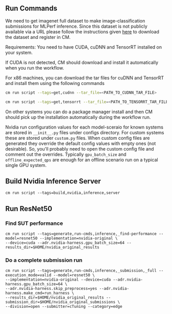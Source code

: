 ## Run Commands

We need to get imagenet full dataset to make image-classification submissions for MLPerf inference. Since this dataset is not publicly available via a URL please follow the instructions given [here](https://github.com/mlcommons/ck/blob/master/cm-mlops/script/get-dataset-imagenet-val/README-extra.md) to download the dataset and register in CM.


Requirements: You need to have CUDA, cuDNN and TensorRT installed on your system. 

If CUDA is not detected, CM should download and install it automatically when you run the workflow.

For x86 machines, you can download the tar files for cuDNN and TensorRT and install them using the following commands
```bash
cm run script --tags=get,cudnn --tar_file=<PATH_TO_CUDNN_TAR_FILE>
```

```bash
cm run script --tags=get,tensorrt --tar_file=<PATH_TO_TENSORRT_TAR_FILE>
```

On other systems you can do a package manager install and then CM should pick up the installation automatically during the workflow run.

Nvidia run configuration values for each model-sceraio for known systems are stored in `__init__.py` files under configs directory. For custom systems these are stored under `custom.py` files. When custom config files are generated they override the default config values with empty ones (not desirable). So, you'll probably need to open the custom config file and comment out the overrides. Typically `gpu_batch_size` and `offline_expected_qps` are enough for an offline scenario run on a typical single GPU system.


## Build Nvidia Inference Server
```
cm run script --tags=build,nvidia,inference,server
```

## Run ResNet50

### Find SUT performance

```
cm run script --tags=generate,run-cmds,inference,_find-performance --model=resnet50 --implementation=nvidia-original \
--device=cuda --adr.nvidia-harness.gpu_batch_size=64 --results_dir=$HOME/nvidia_original_results
```

### Do a complete submission run

```
cm run script --tags=generate,run-cmds,inference,_submission,_full --execution_mode=valid --model=resnet50 \
--implementation=nvidia-original --device=cuda --adr.nvidia-harness.gpu_batch_size=64 \
--adr.nvidia-harness.skip_preprocess=yes --adr.nvidia-harness.make_cmd=run_harness \
--results_dir=$HOME/nvidia_original_results --submission_dir=$HOME/nvidia_original_submissions \
--division=open --submitter=cTuning --category=edge
```

